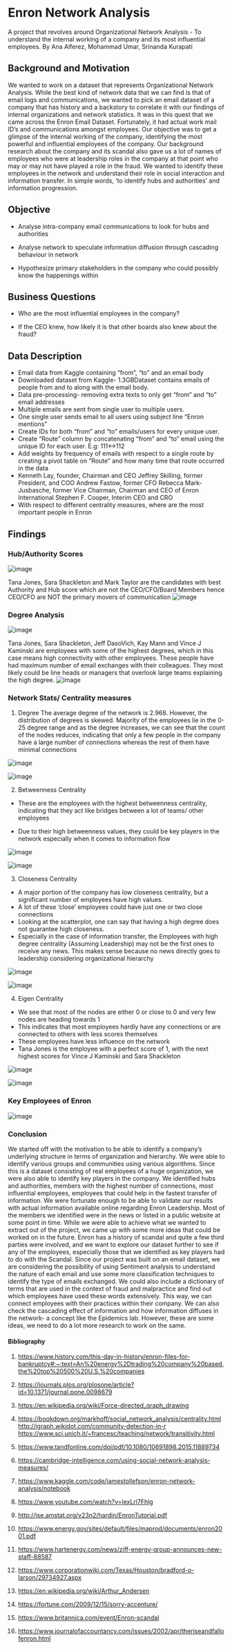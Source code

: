 # Enron Network Analysis
A project that revolves around Organizational Network Analysis - To understand the internal working of a company  and its most influential employees.
By Ana Alferez, Mohammad Umar, Srinanda Kurapati


## Background and Motivation
We wanted to work on a dataset that represents Organizational Network Analysis. While the best kind of network data that we can find is that of email logs and communications, we wanted to pick an email dataset of a company that has history and a backstory to correlate it with our findings of internal organizations and network statistics.
It was in this quest that we came across the Enron Email Dataset. Fortunately, it had actual work mail ID’s and communications amongst employees.
Our objective was to get a glimpse of the internal working of the company, identifying the most powerful and influential employees of the company.  Our background research about the company and its scandal also gave us a lot of names of employees who were at leadership roles in the company at that point who may or may not have played a role in the fraud. We wanted to identify these employees in the network and understand their role in social interaction and information transfer. In simple words, ‘to identify hubs and authorities’ and information progression. 

## Objective
- Analyse intra-company email communications to look for hubs and authorities

- Analyse network to speculate information diffusion through cascading behaviour in network



- Hypothesize primary stakeholders in the company who could possibly know the happenings within 

## Business Questions
- Who are the most influential employees in the company?

- If the CEO knew, how likely it is that other boards also knew about the fraud?


## Data Description

- Email data from Kaggle containing “from”, “to” and an email body
- Downloaded dataset from Kaggle- 1.3GBDataset contains emails of people from and to along with the email body.
- Data pre-processing- removing extra texts to only get “from” and “to” email addresses
- Multiple emails are sent from single user to multiple users. 
- One single user sends email to all users using subject line “Enron mentions”
- Create IDs for both “from” and “to” emails/users for every unique user.
- Create “Route” column by concatenating “from” and “to” email using the unique ID for each user. E.g: 111<->112
- Add weights by frequency of emails with respect to a single route by creating a pivot table on “Route” and how many time that route occurred in the data
- Kenneth Lay, founder, Chairman and CEO Jeffrey Skilling, former President, and COO Andrew Fastow, former CFO Rebecca Mark-Jusbasche, former Vice Chairman, Chairman and CEO of Enron International Stephen F. Cooper, Interim CEO and CRO
- With respect to different centrality measures, where are the most important people in Enron

## Findings
### Hub/Authority Scores

![image](https://user-images.githubusercontent.com/27859890/225455379-21916c38-4f44-46ba-a811-f61c2d97a760.png)

Tana Jones, Sara Shackleton and Mark Taylor are the candidates with best Authority and Hub score which are not the CEO/CFO/Board Members hence CEO/CFO are NOT the primary movers of communication
![image](https://user-images.githubusercontent.com/27859890/225455406-0a485d27-e51b-4462-9e79-33ade5a30e35.png)


### Degree Analysis

![image](https://user-images.githubusercontent.com/27859890/225455502-b3cbdad9-aee4-4135-b73b-b7412fbd8a7d.png)

Tana Jones,  Sara Shackleton, Jeff DasoVich, Kay Mann and Vince J Kaminski are employees with some of the highest degrees, which in this case means high connectivity with other employees. These people have had  maximum number of email exchanges with their colleagues. They most likely could be line heads or managers that overlook large teams explaining the high degree.
![image](https://user-images.githubusercontent.com/27859890/225455517-63868f72-1c4d-4e55-bc7f-84dc5546a91f.png)

### Network Stats/ Centrality measures

1) Degree
The average degree of the network is 2.968. However, the distribution of degrees is skewed.
Majority of the employees  lie in the 0-25 degree range and as the degree increases, we can see that the count of the nodes reduces, indicating that only a few people in the company have a large number of connections whereas the rest of them have minimal connections

![image](https://user-images.githubusercontent.com/27859890/225457406-8d8ae65e-80af-4137-a4a2-97b9c6e5deb8.png)

![image](https://user-images.githubusercontent.com/27859890/225457424-9c470666-4ef8-48a8-8e91-cbb3aaafc992.png)


2) Betweenness Centrality

- These are the employees with the highest betweenness centrality, indicating that they act like bridges between a lot of teams/ other employees

- Due to their high betweenness values, they could be key players in the network especially when it comes to information flow

![image](https://user-images.githubusercontent.com/27859890/225457560-74638ffb-7047-4acc-9cd2-07f199934b79.png)


![image](https://user-images.githubusercontent.com/27859890/225457544-e8824184-28a5-42b6-a990-eebeaff2bc88.png)

3) Closeness Centrality

- A major portion of the company has low closeness centrality, but a significant number of employees  have high values. 
- A lot of these ‘close’ employees could have just one or two close connections
- Looking at the scatterplot, one can say that having a high degree does not guarantee high closeness. 
- Especially in the case of information transfer, the Employees with high degree centrality (Assuming Leadership) may not be the first ones to receive any news. This makes sense because no news directly goes to leadership considering organizational hierarchy

![image](https://user-images.githubusercontent.com/27859890/225457663-6a42d7df-cb00-4ab1-9efa-bc8f378adbc2.png)

![image](https://user-images.githubusercontent.com/27859890/225457679-148f08f4-d8ff-4d39-9188-1b905c1f1a79.png)


4) Eigen Centrality

- We see that most of the nodes are either 0 or close to 0 and very few nodes are heading towards 1
- This indicates that most employees hardly have any connections or are connected to others with less scores themselves
- These employees have less influence on the network
- Tana Jones is the employee with a perfect score of 1, with the next highest scores for Vince J Kaminski and Sara Shackleton

![image](https://user-images.githubusercontent.com/27859890/225457783-ed12dd72-37b5-4564-b709-5bd9ffad93db.png)

![image](https://user-images.githubusercontent.com/27859890/225457801-daa72771-4799-42e6-8512-5bb4bf791905.png)

### Key Employees of Enron

![image](https://user-images.githubusercontent.com/27859890/225457860-31d0ee40-e329-48d7-b93d-c2295b9c5d0d.png)


### Conclusion 
We started off with the motivation to be able to identify a company’s underlying structure in terms of organization and hierarchy. We were able to identify various groups and communities using various algorithms. Since this is a dataset consisting of real employees of a huge organization, we were also able to identify key players in the company. We identified hubs and authorities, members with the highest number of connections, most influential employees, employees that could help in the fastest transfer of information. We were fortunate enough to be able to validate our results with actual information available online regarding Enron Leadership. Most of the members we identified were in the news or listed in a public website at some point in time.
While we were able to achieve what we wanted to extract out of the project, we came up with some more ideas that could be worked on in the future. Enron has a history of scandal and quite a few third parties were involved, and we want to explore our dataset further to see if any of the employees, especially those that we identified as key players had to do with the Scandal. Since our project was built on an email dataset, we are considering the possibility of using Sentiment analysis to understand the nature of each email and use some more classification techniques to identify the type of emails exchanged. We could also include a dictionary of terms that are used in the context of fraud and malpractice and find out which employees have used these words extensively. This way, we can connect employees with their practices within their company. We can also check the cascading effect of information and how information diffuses in the network- a concept like the Epidemics lab. However, these are some ideas, we need to do a lot more research to work on the same.


#### Bibliography
1)	https://www.history.com/this-day-in-history/enron-files-for-bankruptcy#:~:text=An%20energy%2Dtrading%20company%20based,the%20top%20500%20U.S.%20companies
2)	https://journals.plos.org/plosone/article?id=10.1371/journal.pone.0098679
3)	https://en.wikipedia.org/wiki/Force-directed_graph_drawing
4)	https://bookdown.org/markhoff/social_network_analysis/centrality.html
http://igraph.wikidot.com/community-detection-in-r
https://www.sci.unich.it/~francesc/teaching/network/transitivity.html
5)	https://www.tandfonline.com/doi/pdf/10.1080/10691898.2015.11889734
6)	https://cambridge-intelligence.com/using-social-network-analysis-measures/
7)	https://www.kaggle.com/code/jamestollefson/enron-network-analysis/notebook
8)	https://www.youtube.com/watch?v=lexLrl7Fhlg
9)	http://jse.amstat.org/v23n2/hardin/EnronTutorial.pdf
10)	https://www.energy.gov/sites/default/files/maprod/documents/enron2001.pdf

11)	https://www.hartenergy.com/news/ziff-energy-group-announces-new-staff-88587
12)	https://www.corporationwiki.com/Texas/Houston/bradford-o-larson/29734927.aspx
13)	https://en.wikipedia.org/wiki/Arthur_Andersen
14)	https://fortune.com/2009/12/15/sorry-accenture/
15)	https://www.britannica.com/event/Enron-scandal	
16)	https://www.journalofaccountancy.com/issues/2002/apr/theriseandfallofenron.html






